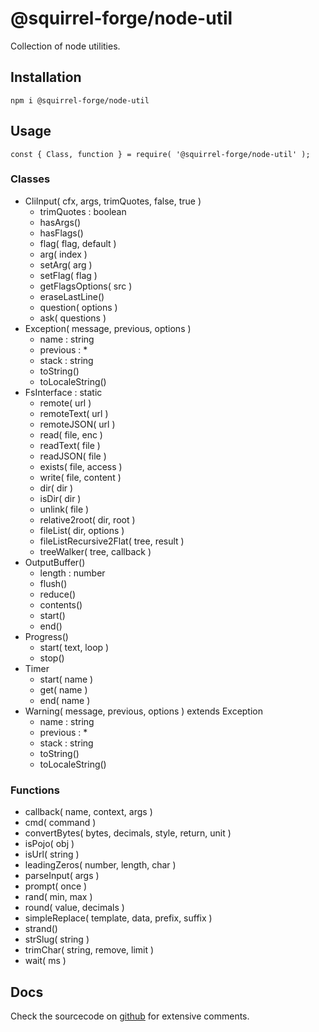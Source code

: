 # @squirrel-forge/node-util

Collection of node utilities.

## Installation

```
npm i @squirrel-forge/node-util

```

## Usage

```
const { Class, function } = require( '@squirrel-forge/node-util' );
```

### Classes

 - CliInput( cfx, args, trimQuotes, false, true )
   - trimQuotes : boolean 
   - hasArgs()
   - hasFlags()
   - flag( flag, default )
   - arg( index )
   - setArg( arg )
   - setFlag( flag )
   - getFlagsOptions( src )
   - eraseLastLine()
   - question( options )
   - ask( questions )
 - Exception( message, previous, options )
   - name : string
   - previous : *
   - stack : string
   - toString()
   - toLocaleString()
 - FsInterface : static
   - remote( url )
   - remoteText( url )
   - remoteJSON( url )
   - read( file, enc )
   - readText( file )
   - readJSON( file )
   - exists( file, access )
   - write( file, content )
   - dir( dir )
   - isDir( dir )
   - unlink( file )
   - relative2root( dir, root )
   - fileList( dir, options )
   - fileListRecursive2Flat( tree, result )
   - treeWalker( tree, callback )
 - OutputBuffer()
   - length : number
   - flush()
   - reduce()
   - contents()
   - start()
   - end()
 - Progress()
   - start( text, loop )
   - stop()
 - Timer
   - start( name )
   - get( name )
   - end( name )
 - Warning( message, previous, options ) extends Exception
   - name : string
   - previous : *
   - stack : string
   - toString()
   - toLocaleString()

### Functions

 - callback( name, context, args )
 - cmd( command )
 - convertBytes( bytes, decimals, style, return, unit )
 - isPojo( obj )
 - isUrl( string )
 - leadingZeros( number, length, char )
 - parseInput( args )
 - prompt( once )
 - rand( min, max )
 - round( value, decimals )
 - simpleReplace( template, data, prefix, suffix )
 - strand()
 - strSlug( string )
 - trimChar( string, remove, limit )
 - wait( ms )

## Docs

Check the sourcecode on [github](https://github.com/squirrel-forge/node-util) for extensive comments.
